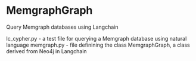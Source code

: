 # MemgraphGraph
Query Memgraph databases using Langchain

lc_cypher.py - a test file for querying a Memgraph database using natural language
memgraph.py - file definining the class MemgraphGraph, a class derived from Neo4j in Langchain

